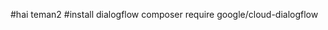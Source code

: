 <!-- # TIDAK UNTUK DIPERJUAL BELIKAN HANYA UNTUK BELAJAR!
# JIKA TEMAN-TEMAN MENEMUKAN ADA YANG MENJUALNYA , HARAP HUBUNGI SAYA !
# TERIMAKASIH

1 . Jalankan Composer Install atau composer Update
2 . Copy .env.example lalu setting sesuai database
3 . jalankan php artisan migrate atau import data base via phpmyadmin ( file sql ada di projek )
4 . jalankan php artisan db:seed (harus terkoneksi dengan internet soalnya mengambil data dari api raja ongkir) -->

#hai teman2
#install dialogflow
composer require google/cloud-dialogflow
